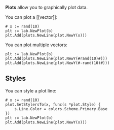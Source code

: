 **Plots** allow you to graphically plot data.

You can plot a [[vector]]:

```Goal
# x := rand(10)
plt := lab.NewPlot(b)
plt.Add(plots.NewLine(plot.NewY(x)))
```

You can plot multiple vectors:

```Goal
plt := lab.NewPlot(b)
plt.Add(plots.NewLine(plot.NewY(#rand(10)#)))
plt.Add(plots.NewLine(plot.NewY(#-rand(10)#)))
```

## Styles

You can style a plot line:

```Goal
# x := rand(10)
plot.SetStylersTo(x, func(s *plot.Style) {
    s.Line.Color = colors.Scheme.Primary.Base
})
plt := lab.NewPlot(b)
plt.Add(plots.NewLine(plot.NewY(x)))
```
